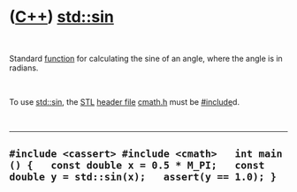 



 

 

 

 

 

([C++](Cpp.md)) [std::sin](CppSin.md)
=======================================

 

Standard [function](CppFunction.md) for calculating the sine of an
angle, where the angle is in radians.

 

To use [std::sin](CppSin.md), the [STL](CppStl.md) [header
file](CppHeaderFile.md) [cmath.h](CppCmathH.md) must be
[\#include](CppInclude.md)d.

 

  ------------------------------------------------------------------------------------------------------------------------------------------------
  ` #include <cassert> #include <cmath>   int main () {   const double x = 0.5 * M_PI;   const double y = std::sin(x);   assert(y == 1.0); }   `
  ------------------------------------------------------------------------------------------------------------------------------------------------

 

 

 

 

 





 



